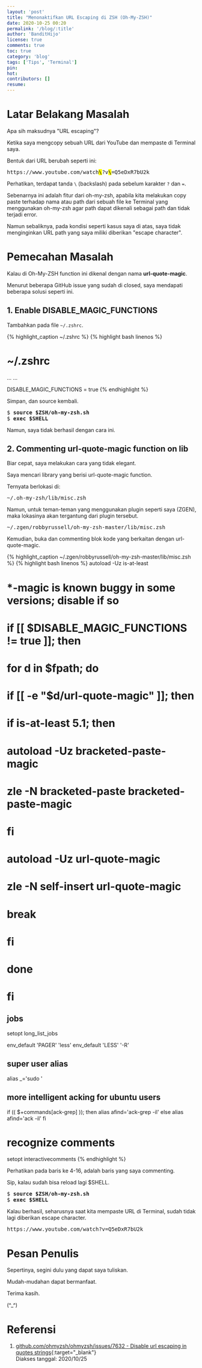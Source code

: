 ```yaml
---
layout: 'post'
title: "Menonaktifkan URL Escaping di ZSH (Oh-My-ZSH)"
date: 2020-10-25 00:20
permalink: '/blog/:title'
author: 'BanditHijo'
license: true
comments: true
toc: true
category: 'blog'
tags: ['Tips', 'Terminal']
pin:
hot:
contributors: []
resume:
---
```


# Latar Belakang Masalah

Apa sih maksudnya "URL escaping"?

Ketika saya mengcopy sebuah URL dari YouTube dan mempaste di Terminal saya.

Bentuk dari URL berubah seperti ini:

<pre class="url">
https://www.youtube.com/watch<mark>\</mark>?v<mark>\</mark>=Q5eDxR7bU2k
</pre>

Perhatikan, terdapat tanda `\` (backslash) pada sebelum karakter `?` dan `=`.

Sebenarnya ini adalah fitur dari oh-my-zsh, apabila kita melakukan copy paste terhadap nama atau path dari sebuah file ke Terminal yang menggunakan oh-my-zsh agar path dapat dikenali sebagai path dan tidak terjadi error.

Namun sebaliknya, pada kondisi seperti kasus saya di atas, saya tidak menginginkan URL path yang saya miliki diberikan "escape character".

# Pemecahan Masalah

Kalau di Oh-My-ZSH function ini dikenal dengan nama **url-quote-magic**.

Menurut beberapa GitHub issue yang sudah di closed, saya mendapati beberapa solusi seperti ini.

## 1. Enable DISABLE_MAGIC_FUNCTIONS

Tambahkan pada file `~/.zshrc`.

{% highlight_caption ~/.zshrc %}
{% highlight bash linenos %}
# ~/.zshrc

...
...

DISABLE_MAGIC_FUNCTIONS = true
{% endhighlight %}

Simpan, dan source kembali.

<pre>
$ <b>source $ZSH/oh-my-zsh.sh</b>
$ <b>exec $SHELL</b>
</pre>

Namun, saya tidak berhasil dengan cara ini.

## 2. Commenting url-quote-magic function on lib

Biar cepat, saya melakukan cara yang tidak elegant.

Saya mencari library yang berisi url-quote-magic function.

Ternyata berlokasi di:

<pre class="url">
~/.oh-my-zsh/lib/misc.zsh
</pre>

Namun, untuk teman-teman yang menggunakan plugin seperti saya (ZGEN), maka lokasinya akan tergantung dari plugin tersebut.

<pre class="url">
~/.zgen/robbyrussell/oh-my-zsh-master/lib/misc.zsh
</pre>

Kemudian, buka dan commenting blok kode yang berkaitan dengan url-quote-magic.

{% highlight_caption ~/.zgen/robbyrussell/oh-my-zsh-master/lib/misc.zsh %}
{% highlight bash linenos %}
autoload -Uz is-at-least

# *-magic is known buggy in some versions; disable if so
# if [[ $DISABLE_MAGIC_FUNCTIONS != true ]]; then
#   for d in $fpath; do
#     if [[ -e "$d/url-quote-magic" ]]; then
#       if is-at-least 5.1; then
#         autoload -Uz bracketed-paste-magic
#         zle -N bracketed-paste bracketed-paste-magic
#       fi
#       autoload -Uz url-quote-magic
#       zle -N self-insert url-quote-magic
#     break
#     fi
#   done
# fi

## jobs
setopt long_list_jobs

env_default 'PAGER' 'less'
env_default 'LESS' '-R'

## super user alias
alias _='sudo '

## more intelligent acking for ubuntu users
if (( $+commands[ack-grep] )); then
  alias afind='ack-grep -il'
else
  alias afind='ack -il'
fi

# recognize comments
setopt interactivecomments
{% endhighlight %}

Perhatikan pada baris ke 4-16, adalah baris yang saya commenting.

Sip, kalau sudah bisa reload lagi $SHELL.

<pre>
$ <b>source $ZSH/oh-my-zsh.sh</b>
$ <b>exec $SHELL</b>
</pre>

Kalau berhasil, seharusnya saat kita mempaste URL di Terminal, sudah tidak lagi diberikan escape character.

<pre class="url">
https://www.youtube.com/watch?v=Q5eDxR7bU2k
</pre>




# Pesan Penulis

Sepertinya, segini dulu yang dapat saya tuliskan.

Mudah-mudahan dapat bermanfaat.

Terima kasih.

(^_^)

# Referensi

1. [github.com/ohmyzsh/ohmyzsh/issues/7632 - Disable url escaping in quotes strings](https://github.com/ohmyzsh/ohmyzsh/issues/7632){:target="_blank"}
<br>Diakses tanggal: 2020/10/25
